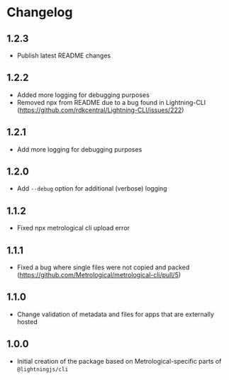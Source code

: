 # Changelog

## 1.2.3
- Publish latest README changes

## 1.2.2
- Added more logging for debugging purposes
- Removed npx from README due to a bug found in Lightning-CLI (https://github.com/rdkcentral/Lightning-CLI/issues/222)

## 1.2.1
- Add more logging for debugging purposes
## 1.2.0
- Add `--debug` option for additional (verbose) logging

## 1.1.2
- Fixed npx metrological cli upload error

## 1.1.1
- Fixed a bug where single files were not copied and packed (https://github.com/Metrological/metrological-cli/pull/5)

## 1.1.0
- Change validation of metadata and files for apps that are externally hosted

## 1.0.0
- Initial creation of the package based on Metrological-specific parts of `@lightningjs/cli`
